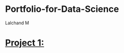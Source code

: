 # Portfolio-for-Data-Science
Lalchand M

# [Project 1:](https://lalchand-m.github.io/Portfolio-for-Data-Science/)
